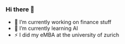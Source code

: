 ### Hi there 👋

- 🔭 I’m currently working on finance stuff
- 🌱 I’m currently learning AI
- ⚡ I did my eMBA at the university of zurich
